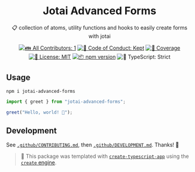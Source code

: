 <h1 align="center">Jotai Advanced Forms</h1>

<p align="center">📋 collection of atoms, utility functions and hooks to easily create forms with jotai</p>

<p align="center">
	<!-- prettier-ignore-start -->
	<!-- ALL-CONTRIBUTORS-BADGE:START - Do not remove or modify this section -->
	<a href="#contributors" target="_blank"><img alt="👪 All Contributors: 1" src="https://img.shields.io/badge/%F0%9F%91%AA_all_contributors-1-21bb42.svg" /></a>
<!-- ALL-CONTRIBUTORS-BADGE:END -->
	<!-- prettier-ignore-end -->
	<a href="https://github.com/omnidan/jotai-advanced-forms/blob/main/.github/CODE_OF_CONDUCT.md" target="_blank"><img alt="🤝 Code of Conduct: Kept" src="https://img.shields.io/badge/%F0%9F%A4%9D_code_of_conduct-kept-21bb42" /></a>
	<a href="https://codecov.io/gh/omnidan/jotai-advanced-forms" target="_blank"><img alt="🧪 Coverage" src="https://img.shields.io/codecov/c/github/omnidan/jotai-advanced-forms?label=%F0%9F%A7%AA%20coverage" /></a>
	<a href="https://github.com/omnidan/jotai-advanced-forms/blob/main/LICENSE.md" target="_blank"><img alt="📝 License: MIT" src="https://img.shields.io/badge/%F0%9F%93%9D_license-MIT-21bb42.svg"></a>
	<a href="http://npmjs.com/package/jotai-advanced-forms"><img alt="📦 npm version" src="https://img.shields.io/npm/v/jotai-advanced-forms?color=21bb42&label=%F0%9F%93%A6%20npm" /></a>
	<img alt="💪 TypeScript: Strict" src="https://img.shields.io/badge/%F0%9F%92%AA_typescript-strict-21bb42.svg" />
</p>

## Usage

```shell
npm i jotai-advanced-forms
```

```ts
import { greet } from "jotai-advanced-forms";

greet("Hello, world! 💖");
```

## Development

See [`.github/CONTRIBUTING.md`](./.github/CONTRIBUTING.md), then [`.github/DEVELOPMENT.md`](./.github/DEVELOPMENT.md).
Thanks! 💖

<!-- You can remove this notice if you don't want it 🙂 no worries! -->

> 💝 This package was templated with [`create-typescript-app`](https://github.com/JoshuaKGoldberg/create-typescript-app) using the [`create` engine](https://create.bingo).
